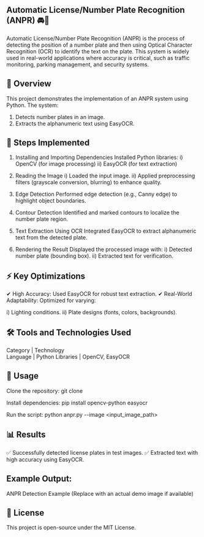 Automatic License/Number Plate Recognition (ANPR) 🚘📸
---------------------------------------------------------
Automatic License/Number Plate Recognition (ANPR) is the process of detecting the position of a number plate and then using Optical Character Recognition (OCR) to identify the text on the plate. This system is widely used in real-world applications where accuracy is critical, such as traffic monitoring, parking management, and security systems.

📌 Overview
-----------------------------
This project demonstrates the implementation of an ANPR system using Python. The system:
1. Detects number plates in an image.
2. Extracts the alphanumeric text using EasyOCR.

🔧 Steps Implemented
-----------------------------
1. Installing and Importing Dependencies
Installed Python libraries:
     i)  OpenCV (for image processing)
     ii) EasyOCR (for text extraction)

2. Reading the Image
i)  Loaded the input image.
ii) Applied preprocessing filters (grayscale conversion, blurring) to enhance quality.

4. Edge Detection
Performed edge detection (e.g., Canny edge) to highlight object boundaries.

5. Contour Detection
Identified and marked contours to localize the number plate region.

6. Text Extraction Using OCR
Integrated EasyOCR to extract alphanumeric text from the detected plate.

7. Rendering the Result
Displayed the processed image with:
i) Detected number plate (bounding box).
ii) Extracted text for verification.

⚡ Key Optimizations
-------------------------------
✔ High Accuracy: Used EasyOCR for robust text extraction.
✔ Real-World Adaptability: Optimized for varying:

i) Lighting conditions.
ii) Plate designs (fonts, colors, backgrounds).

🛠 Tools and Technologies Used
-------------------------------
Category  |	Technology       
Language  |	Python
Libraries |    OpenCV, EasyOCR

🚀 Usage
-------------------------------
Clone the repository:
                    git clone <repo-url>

Install dependencies:
                   pip install opencv-python easyocr

Run the script:
                   python anpr.py --image <input_image_path>
                    
📊 Results
--------------------------------
✅ Successfully detected license plates in test images.
✅ Extracted text with high accuracy using EasyOCR.

Example Output:
---------------------------------
ANPR Detection Example (Replace with an actual demo image if available)

📜 License
---------------------------------
This project is open-source under the MIT License.
